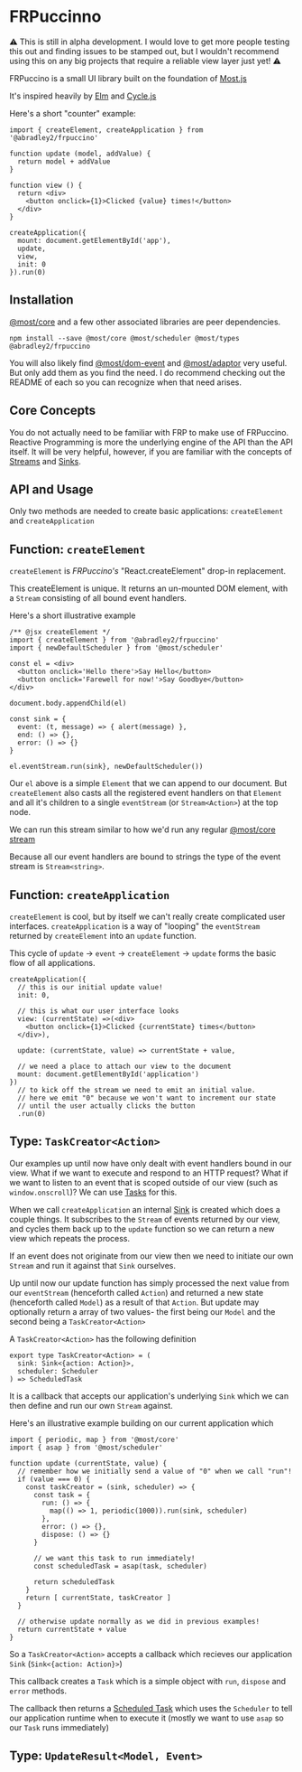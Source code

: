 # FRPuccinno

:warning: This is still in alpha development. I would love to get more people
testing this out and finding issues to be stamped out, but I wouldn't recommend
using this on any big projects that require a reliable view layer just yet! :warning:

FRPuccino is a small UI library built on the foundation of [Most.js](https://github.com/mostjs/core)

It's inspired heavily by [Elm](https://elm-lang.org/) and [Cycle.js](https://cycle.js.org/)

Here's a short "counter" example:
```
import { createElement, createApplication } from '@abradley2/frpuccino'

function update (model, addValue) {
  return model + addValue
}

function view () {
  return <div>
    <button onclick={1}>Clicked {value} times!</button>
  </div>
}

createApplication({
  mount: document.getElementById('app'),
  update,
  view,
  init: 0
}).run(0)
```

## Installation

[@most/core](https://github.com/mostjs/core) and a few other associated libraries
are peer dependencies.


`npm install --save @most/core @most/scheduler @most/types @abradley2/frpuccino`


You will also likely find [@most/dom-event](https://github.com/mostjs/dom-event)
and [@most/adaptor](https://github.com/mostjs/adapter) very useful. But only add
them as you find the need. I do recommend checking out the README of each so you
can recognize when that need arises.

## Core Concepts

You do not actually need to be familiar with FRP to make use of
FRPuccino. Reactive Programming is more the underlying engine of the API than
the API itself. It will be very helpful, however, if you are familiar with the
concepts of
[Streams](https://mostcore.readthedocs.io/en/latest/api.html#stream)
and
[Sinks](https://mostcore.readthedocs.io/en/latest/api.html#sink).

## API and Usage

Only two methods are needed to create basic applications:
`createElement` and `createApplication`

## Function: `createElement`

`createElement` is _FRPuccino's_ "React.createElement" drop-in replacement.

This createElement is unique. It returns an un-mounted DOM element, with
a `Stream` consisting of all bound event handlers.

Here's a short illustrative example
```
/** @jsx createElement */
import { createElement } from '@abradley2/frpuccino'
import { newDefaultScheduler } from '@most/scheduler'

const el = <div>
  <button onclick='Hello there'>Say Hello</button>
  <button onclick='Farewell for now!'>Say Goodbye</button>
</div>

document.body.appendChild(el)

const sink = {
  event: (t, message) => { alert(message) },
  end: () => {},
  error: () => {}
}

el.eventStream.run(sink}, newDefaultScheduler())
```

Our `el` above is a simple `Element` that we can append to our document.
But `createElement` also casts all the registered event handlers on that
`Element` and all it's children to a single `eventStream`
(or `Stream<Action>`) at the top node.

We can run this stream similar to how we'd run any regular
[@most/core stream](https://mostcore.readthedocs.io/en/latest/api.html#running)

Because all our event handlers are bound to strings the type of the event stream
is `Stream<string>`. 

## Function: `createApplication`

`createElement` is cool, but by itself we can't really create complicated 
user interfaces. `createApplication` is a way of "looping" the
`eventStream` returned by `createElement` into an `update` function.

This cycle of `update` -> `event` -> `createElement` -> `update` forms the
basic flow of all applications.

```
createApplication({
  // this is our initial update value!
  init: 0,

  // this is what our user interface looks
  view: (currentState) =>(<div>
    <button onclick={1}>Clicked {currentState} times</button>
  </div>),

  update: (currentState, value) => currentState + value,

  // we need a place to attach our view to the document
  mount: document.getElementById('application')
})
  // to kick off the stream we need to emit an initial value.
  // here we emit "0" because we won't want to increment our state
  // until the user actually clicks the button
  .run(0)
```

## Type: `TaskCreator<Action>`

Our examples up until now have only dealt with event handlers bound
in our view. What if we want to execute and respond to an HTTP request?
What if we want to listen to an event that is scoped outside of our view
(such as `window.onscroll`)? We can use 
[Tasks](https://mostcore.readthedocs.io/en/latest/api.html#tasks) for this.

When we call `createApplication` an
internal [Sink](https://mostcore.readthedocs.io/en/latest/api.html#sink)
is created which does a couple things. It subscribes to the `Stream` of
events returned by our view, and cycles them back up to the `update` function
so we can return a new view which repeats the process.

If an event does not originate from our view then we need to initiate our
own `Stream` and run it against that `Sink` ourselves.

Up until now our update function has simply processed the next value from our
`eventStream` (henceforth called `Action`) and returned a new state (henceforth
called `Model`) as a result of that `Action`. But update may optionally return
a array of two values- the first being our `Model` and the second being a
`TaskCreator<Action>`

A `TaskCreator<Action>` has the following definition

```
export type TaskCreator<Action> = (
  sink: Sink<{action: Action}>,
  scheduler: Scheduler
) => ScheduledTask
```

It is a callback that accepts our application's underlying `Sink` which we can then
define and run our own `Stream` against.

Here's an illustrative example building on our current application which

```
import { periodic, map } from '@most/core'
import { asap } from '@most/scheduler'

function update (currentState, value) {
  // remember how we initially send a value of "0" when we call "run"!
  if (value === 0) {
    const taskCreator = (sink, scheduler) => {
      const task = {
        run: () => {
          map(() => 1, periodic(1000)).run(sink, scheduler)
        },
        error: () => {},
        dispose: () => {}
      }

      // we want this task to run immediately!
      const scheduledTask = asap(task, scheduler)

      return scheduledTask
    }
    return [ currentState, taskCreator ]
  }

  // otherwise update normally as we did in previous examples!
  return currentState + value
}
```

So a `TaskCreator<Action>` accepts a callback which recieves our application `Sink`
(`Sink<{action: Action}>`)

This callback creates a `Task` which is a simple object with `run`, `dispose`
and `error` methods.

The callback then returns a [Scheduled Task](https://mostcore.readthedocs.io/en/latest/api.html#scheduledtask) which uses the `Scheduler` to tell our application runtime
when to execute it (mostly we want to use `asap` so our `Task` runs immediately)

## Type: `UpdateResult<Model, Event>`